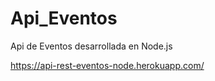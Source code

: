 # Api_Eventos
Api  de Eventos desarrollada en Node.js

https://api-rest-eventos-node.herokuapp.com/
